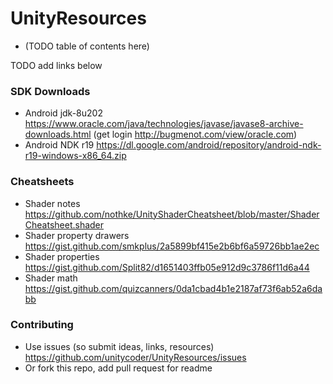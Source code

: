 # UnityResources
- (TODO table of contents here)

TODO add links below
### SDK Downloads
- Android jdk-8u202 https://www.oracle.com/java/technologies/javase/javase8-archive-downloads.html (get login http://bugmenot.com/view/oracle.com)
- Android NDK r19 https://dl.google.com/android/repository/android-ndk-r19-windows-x86_64.zip

### Cheatsheets
- Shader notes https://github.com/nothke/UnityShaderCheatsheet/blob/master/ShaderCheatsheet.shader
- Shader property drawers https://gist.github.com/smkplus/2a5899bf415e2b6bf6a59726bb1ae2ec
- Shader properties https://gist.github.com/Split82/d1651403ffb05e912d9c3786f11d6a44
- Shader math https://gist.github.com/quizcanners/0da1cbad4b1e2187af73f6ab52a6dabb


### Contributing
- Use issues (so submit ideas, links, resources) https://github.com/unitycoder/UnityResources/issues
- Or fork this repo, add pull request for readme
